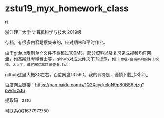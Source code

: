 # zstu19_myx_homework_class
rt

浙江理工大学 计算机科学与技术 2019级

存档，有很多内容是搜集来的，应对期末和平时作业。

由于github限制单个文件不得超过100MB，部分资料以及复习速成视频均在网盘，如高斯蜂考猴博士等，github对应文件夹下有提示，如：`物理/含高斯和猴博士视频，太大了，请在网盘本目录查看.txt`

github这里大概3G左右，百度网盘13.59G。我的评价是，谨慎下载_(:3|❀)_

百度网盘链接：https://pan.baidu.com/s/1Q2XcyqkcloN9p8OBS6ejzg?pwd=zstu 

提取码：zstu

可联系QQ1677973750